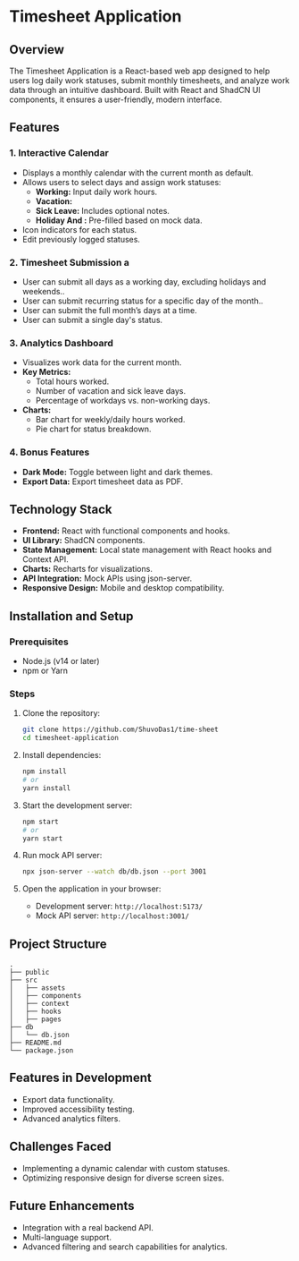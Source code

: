 # Timesheet Application

## Overview
The Timesheet Application is a React-based web app designed to help users log daily work statuses, submit monthly timesheets, and analyze work data through an intuitive dashboard. Built with React and ShadCN UI components, it ensures a user-friendly, modern interface.

## Features

### 1. Interactive Calendar
- Displays a monthly calendar with the current month as default.
- Allows users to select days and assign work statuses:
  - **Working:** Input daily work hours.
  - **Vacation:** 
  - **Sick Leave:** Includes optional notes.
  - **Holiday And :** Pre-filled based on mock data.
- Icon indicators for each status.
- Edit previously logged statuses.

### 2. Timesheet Submission a
- User can submit all days as a working day, excluding holidays and weekends..
- User can submit recurring status for a specific day of the month..
- User can submit the full month’s days at a time.
- User can submit a single day's status.

### 3. Analytics Dashboard
- Visualizes work data for the current month.
- **Key Metrics:**
  - Total hours worked.
  - Number of vacation and sick leave days.
  - Percentage of workdays vs. non-working days.
- **Charts:**
  - Bar chart for weekly/daily hours worked.
  - Pie chart for status breakdown.

### 4. Bonus Features
- **Dark Mode:** Toggle between light and dark themes.
- **Export Data:** Export timesheet data as PDF.

## Technology Stack
- **Frontend:** React with functional components and hooks.
- **UI Library:** ShadCN components.
- **State Management:** Local state management with React hooks and Context API.
- **Charts:** Recharts for visualizations.
- **API Integration:** Mock APIs using json-server.
- **Responsive Design:** Mobile and desktop compatibility.

## Installation and Setup

### Prerequisites
- Node.js (v14 or later)
- npm or Yarn

### Steps
1. Clone the repository:
   ```bash
   git clone https://github.com/ShuvoDas1/time-sheet
   cd timesheet-application
   ```

2. Install dependencies:
   ```bash
   npm install
   # or
   yarn install
   ```

3. Start the development server:
   ```bash
   npm start
   # or
   yarn start
   ```

4. Run mock API server:
   ```bash
   npx json-server --watch db/db.json --port 3001
   ```

5. Open the application in your browser:
   - Development server: `http://localhost:5173/`
   - Mock API server: `http://localhost:3001/`

## Project Structure
```
.
├── public
├── src
│   ├── assets
│   ├── components
│   ├── context
│   ├── hooks
│   ├── pages
├── db
│   └── db.json
├── README.md
└── package.json
```

## Features in Development
- Export data functionality.
- Improved accessibility testing.
- Advanced analytics filters.

## Challenges Faced
- Implementing a dynamic calendar with custom statuses.
- Optimizing responsive design for diverse screen sizes.

## Future Enhancements
- Integration with a real backend API.
- Multi-language support.
- Advanced filtering and search capabilities for analytics.
